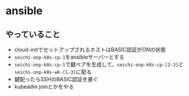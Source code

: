 # ansible

## やっていること

 - cloud-initでセットアップされるホストはBASIC認証がONの状態
 - `seichi-onp-k8s-cp-1`をansibleサーバーとする
 - `seichi-onp-k8s-cp-1`で鍵ペアを生成して、`seichi-onp-k8s-cp-[2-3]`と`seichi-onp-k8s-wk-[1-3]`に配る
 - 鍵配ったらSSHのBASIC認証を塞ぐ
 - kubeadm joinとかをやる
